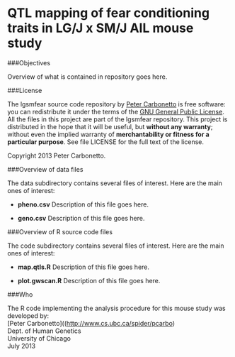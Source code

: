 # QTL mapping of fear conditioning traits in LG/J x SM/J AIL mouse study

###Objectives

Overview of what is contained in repository goes here.

###License

The lgsmfear source code repository by [Peter
Carbonetto](http://www.cs.ubc.ca/spider/pcarbo) is free software: you
can redistribute it under the terms of the [GNU General Public
License](http://www.gnu.org/licenses/gpl.html). All the files in this
project are part of the lgsmfear repository. This project is
distributed in the hope that it will be useful, but **without any
warranty**; without even the implied warranty of **merchantability or
fitness for a particular purpose**. See file LICENSE for the full text
of the license.

Copyright 2013 Peter Carbonetto.

###Overview of data files

The data subdirectory contains several files of interest. Here are the
main ones of interest:

+ **pheno.csv** Description of this file goes here.

+ **geno.csv** Description of this file goes here.

###Overview of R source code files

The code subdirectory contains several files of interest. Here are the
main ones of interest:

+ **map.qtls.R** Description of this file goes here.

+ **plot.gwscan.R** Description of this file goes here.

###Who

The R code implementing the analysis procedure for this mouse study 
was developed by:<br>
[Peter Carbonetto]((http://www.cs.ubc.ca/spider/pcarbo)<br>
Dept. of Human Genetics<br>
University of Chicago<br> 
July 2013
